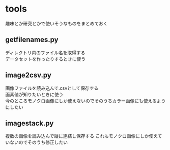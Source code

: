 # tools
趣味とか研究とかで使いそうなものをまとめておく

## getfilenames.py
ディレクトリ内のファイル名を取得する  
データセットを作ったりするときに使う

## image2csv.py  
画像ファイルを読み込んで.csvとして保存する  
画素値が知りたいときに使う  
今のところモノクロ画像にしか使えないのでそのうちカラー画像にも使えるようにしたい

## imagestack.py
複数の画像を読み込んで縦に連結し保存する
これもモノクロ画像にしか使えていないのでそのうち修正したい
